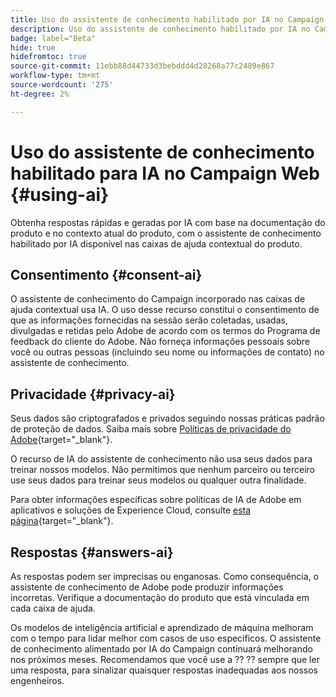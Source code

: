 ```yaml
---
title: Uso do assistente de conhecimento habilitado por IA no Campaign Web
description: Uso do assistente de conhecimento habilitado por IA no Campaign Web
badge: label="Beta"
hide: true
hidefromtoc: true
source-git-commit: 11ebb88d44733d3bebddd4d28268a77c2489e867
workflow-type: tm+mt
source-wordcount: '275'
ht-degree: 2%

---
```


# Uso do assistente de conhecimento habilitado para IA no Campaign Web {#using-ai}

Obtenha respostas rápidas e geradas por IA com base na documentação do produto e no contexto atual do produto, com o assistente de conhecimento habilitado por IA disponível nas caixas de ajuda contextual do produto.

## Consentimento {#consent-ai}

O assistente de conhecimento do Campaign incorporado nas caixas de ajuda contextual usa IA. O uso desse recurso constitui o consentimento de que as informações fornecidas na sessão serão coletadas, usadas, divulgadas e retidas pelo Adobe de acordo com os termos do Programa de feedback do cliente do Adobe. Não forneça informações pessoais sobre você ou outras pessoas (incluindo seu nome ou informações de contato) no assistente de conhecimento.

## Privacidade {#privacy-ai}

Seus dados são criptografados e privados seguindo nossas práticas padrão de proteção de dados. Saiba mais sobre [Políticas de privacidade do Adobe](https://www.adobe.com/br/privacy/policy.html){target="_blank"}.

O recurso de IA do assistente de conhecimento não usa seus dados para treinar nossos modelos. Não permitimos que nenhum parceiro ou terceiro use seus dados para treinar seus modelos ou qualquer outra finalidade.

Para obter informações específicas sobre políticas de IA de Adobe em aplicativos e soluções de Experience Cloud, consulte [esta página](https://business.adobe.com/products/sensei/adobe-sensei.html){target="_blank"}.

## Respostas {#answers-ai}

As respostas podem ser imprecisas ou enganosas. Como consequência, o assistente de conhecimento de Adobe pode produzir informações incorretas. Verifique a documentação do produto que está vinculada em cada caixa de ajuda.

Os modelos de inteligência artificial e aprendizado de máquina melhoram com o tempo para lidar melhor com casos de uso específicos. O assistente de conhecimento alimentado por IA do Campaign continuará melhorando nos próximos meses. Recomendamos que você use a ?? ?? sempre que ler uma resposta, para sinalizar quaisquer respostas inadequadas aos nossos engenheiros.



